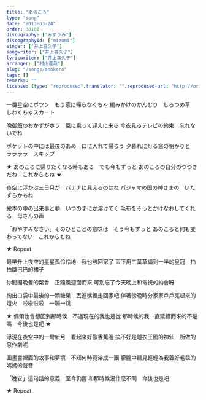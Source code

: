 ```yaml
---
title: "あのころ"
type: "song"
date: "2013-03-24"
order: 30101
discography: ["みずうみ"]
discographyId: ["mizumi"]
singer: ["井上喜久子"]
songwriter: ["井上喜久子"]
lyricwriter: ["井上喜久子"]
arranger: ["村山達哉"]
slug: "/songs/anokoro"
tags: []
remarks: ""
license: {type: "reproduced",translator: "",reproduced-url: "http://orikamushi.myweb.hinet.net",reproduced-website: "織歌蟲",author: "Orika"}
---
```


一番星空にポツン　もう家に帰らなくちゃ 
編みかけのかんむり　しろつめ草　しわくちゃスカート 

晩御飯のおかずがホラ　風に乗って迎えに来る 
今夜見るテレビの約束　忘れないでね 

ポケットの中には最後のあめ　口に入れて帰ろう 
夕暮れに灯る窓の明かりと　ララララ　スキップ 

★ あのころに帰りたくなる時もある　でも今もずっと 
あのころの自分のつづきだね　これからもね ★ 

夜空に浮かぶ三日月が　バナナに見えるのはね 
パジャマの国の神さまの　いたずらかもね 

絵本の中の出来事と夢　いつのまにか溶けてく 
毛布をそっとかけなおしてくれる　母さんの声 

「おやすみなさい」そのひとことの意味は　そう今もずっと 
あのころと何も変わってない　これからもね 

★ Repeat 

<!-- 翻译 -->

最早升上夜空的星星孤伶伶地　我也該回家了
丟下用三葉草編到一半的皇冠　拍拍皺巴巴的裙子

你聞聞晚餐的菜香　正隨風迎面而來
可別忘了今天晚上和電視的約會呀

掏出口袋中最後的一顆糖果　丟進嘴裡走回家吧
伴著傍晚時分家家戶戶亮起來的燈火　啦啦啦啦　一蹦一跳

★ 偶爾也會想回到那時候　不過現在的我也是從
那時候的我一直延續而來的不是嗎　今後也是吧 ★ 

浮現在夜空中的一彎新月　看起來好像香蕉喔
搞不好是睡衣王國的神仙　所做的惡作劇呢

圖畫書裡面的故事和夢境　不知何時竟溶成一團
朦朧中聽見輕輕為我蓋好毛毯的　媽媽的聲音

「晚安」這句話的意義　至今仍舊
和那時候沒什麼不同　今後也是吧

★ Repeat
